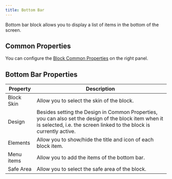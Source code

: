 ```yaml
---
title: Bottom Bar
---
```


Bottom bar block allows you to display a list of items in the bottom of the screen.

## Common Properties

You can configure the [Block Common Properties](overview#block-common-properties) on the right panel.

## Bottom Bar Properties

| Property | Description |
| -------- | ----------- |
| Block Skin | Allow you to select the skin of the block. |
| Design | Besides setting the Design in Common Properties, you can also set the design of the block item when it is selected, i.e. the screen linked to the block is currently active. |
| Elements | Allow you to show/hide the title and icon of each block item. |
| Menu items | Allow you to add the items of the bottom bar. |
| Safe Area | Allow you to select the safe area of the block. |
